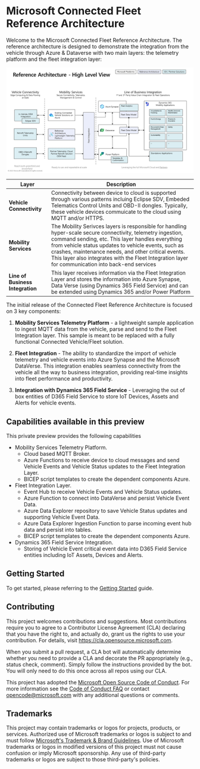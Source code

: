 # Microsoft Connected Fleet Reference Architecture 

Welcome to the Microsoft Connected Fleet Reference Architecture.   The reference architecture is designed to demonstrate the integration from the vehicle through Azure & Dataverse with two main layers: the telemetry platform and the fleet integration layer:

![High Level Architecture](./docs/images//HighLevelArchitecture.png)

| Layer |  Description  |
|---|---|
| **Vehicle Connectivity**  | Connectivity between device to cloud is supported through various patterns incluing Eclipse SDV, Embeded Telematics Control Units and OBD-II dongles.   Typically, these vehicle devices commuicate to the cloud using MQTT and/or HTTPS.    |
| **Mobility Services**  | The Mobility Serivces layers is responsible for handling hyper-scale secure connectivity, telemetry ingestion, command sending, etc. This layer handles everything from vehicle status updates to vehicle events, such as crashes, maintenance needs, and other critical events.  This layer also integrates with the Fleet Integration layer for communication into back-end services  |
| **Line of Business Integration**  | This layer receives information via the Fleet Integration Layer and stores the information into Azure Synapse, Data Verse (using Dynamics 365 Field Service) and can be extended using Dynamics 365 and/or Power Platform  |

The initial release of the Connected Fleet Reference Architecture is focused on 3 key components:

1. **Mobility Services Telemetry Platform** - a lightweight sample application to ingest MQTT data from the vehicle, parse and send to the Fleet Integration layer.   This sample is meant to be replaced with a fully functional Connected Vehicle/Fleet solution.

1. **Fleet Integration** - The ability to standardize the import of vehicle telemetry and vehicle events into Azure Synapse and the Microsoft DataVerse. This integration enables seamless connectivity from the vehicle all the way to business integration, providing real-time insights into fleet performance and productivity.

1. **Integration with Dynamics 365 Field Service** - Leveraging the out of box entities of D365 Field Service to store IoT Devices, Assets and Alerts for vehicle events.

## Capabilities available in this preview

This private preview provides the following capabilities

- Mobility Services Telemetry Platform.
  - Cloud based MQTT Broker.
  - Azure Functions to receive device to cloud messages and send Vehicle Events and Vehicle Status updates to the Fleet Integration Layer.
  - BICEP script templates to create the dependent components Azure.
- Fleet Integration Layer.
  - Event Hub to receive Vehicle Events and Vehicle Status updates.
  - Azure Function to connect into DataVerse and persist Vehicle Event Data.
  - Azure Data Explorer repository to save Vehicle Status updates and supporting Vehicle Event Data.
  - Azure Data Explorer Ingestion Function to parse incoming event hub data and persist into tables.
  - BICEP script templates to create the dependent components Azure.
- Dynamics 365 Field Service Integration.
  - Storing of Vehicle Event critical event data into D365 Field Service entities including IoT Assets, Devices and Alerts.

## Getting Started

To get started, please referring to the [Getting Started](./docs/GettingStarted.md) guide.

## Contributing

This project welcomes contributions and suggestions.  Most contributions require you to agree to a
Contributor License Agreement (CLA) declaring that you have the right to, and actually do, grant us
the rights to use your contribution. For details, visit https://cla.opensource.microsoft.com.

When you submit a pull request, a CLA bot will automatically determine whether you need to provide
a CLA and decorate the PR appropriately (e.g., status check, comment). Simply follow the instructions
provided by the bot. You will only need to do this once across all repos using our CLA.

This project has adopted the [Microsoft Open Source Code of Conduct](https://opensource.microsoft.com/codeofconduct/).
For more information see the [Code of Conduct FAQ](https://opensource.microsoft.com/codeofconduct/faq/) or
contact [opencode@microsoft.com](mailto:opencode@microsoft.com) with any additional questions or comments.

## Trademarks

This project may contain trademarks or logos for projects, products, or services. Authorized use of Microsoft 
trademarks or logos is subject to and must follow [Microsoft's Trademark & Brand Guidelines](https://www.microsoft.com/en-us/legal/intellectualproperty/trademarks/usage/general).
Use of Microsoft trademarks or logos in modified versions of this project must not cause confusion or imply Microsoft sponsorship.
Any use of third-party trademarks or logos are subject to those third-party's policies.
